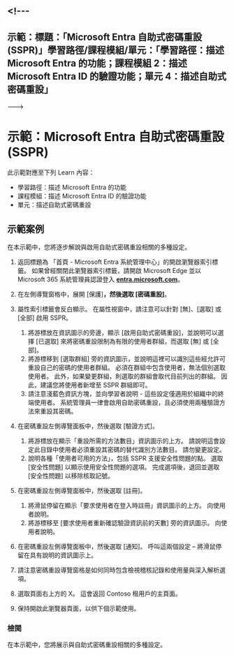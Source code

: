 &lt;!---
---
示範：標題：「Microsoft Entra 自助式密碼重設 (SSPR)」學習路徑/課程模組/單元：「學習路徑：描述 Microsoft Entra 的功能；課程模組 2：描述 Microsoft Entra ID 的驗證功能；單元 4：描述自助式密碼重設」
---
--->

# 示範：Microsoft Entra 自助式密碼重設 (SSPR)

此示範對應至下列 Learn 內容：

- 學習路徑：描述 Microsoft Entra 的功能
- 課程模組：描述 Microsoft Entra ID 的驗證功能
- 單元：描述自助式密碼重設

## 示範案例

在本示範中，您將逐步解說與啟用自助式密碼重設相關的多種設定。

1. 返回標題為 「首頁 - Microsoft Entra 系統管理中心」的開啟瀏覽器索引標籤。  如果曾經關閉此瀏覽器索引標籤，請開啟 Microsoft Edge 並以 Microsoft 365 系統管理員認證登入 **[entra.microsoft.com](https://entra.microsoft.com)**。

1. 在左側導覽窗格中，展開 [保護]****，然後選取 [密碼重設]****。

1. 屬性索引標籤會反白顯示。  在屬性視窗中，請注意可以針對 [無]、[選取] 或 [全部] 啟用 SSPR。
    1. 將游標放在資訊圖示的旁邊，顯示 [啟用自助式密碼重設]，並說明可以選擇 [已選取] 來將密碼重設限制為有限的使用者群組，而選取 [無] 或 [全部]。
    1. 將游標移到 [選取群組] 旁的資訊圖示，並說明這裡可以識別這些經允許可重設自己的密碼的使用者群組。   必須在群組中包含使用者，無法個別選取使用者。  此外，如果變更群組，則選取的群組會取代目前列出的群組。  因此，建議您將使用者新增至 SSPR 群組即可。
    1. 請注意淺藍色資訊方塊，並向學習者說明 - 這些設定僅適用於組織中的終端使用者。 系統管理員一律會啟用自助密碼重設，且必須使用兩種驗證方法來重設其密碼。

1. 在密碼重設左側導覽面板中，然後選取 [驗證方式]。
    1. 將游標放在顯示「重設所需的方法數目」資訊圖示的上方。  請說明這會設定此目錄中使用者必須重設其密碼的替代識別方法數目。   請勿變更設定。
    1. 說明各種「使用者可用的方法」，包括 SSPR 支援安全性問題的點。 選取 [安全性問題] 以顯示使用安全性問題的選項。 完成選項後，退回並選取 [安全性問題] 以移除核取記號。

1. 在密碼重設左側導覽面板中，然後選取 [註冊]。
    1. 將滑鼠停留在顯示「要求使用者在登入時註冊」資訊圖示的上方。   向使用者說明。  
    1. 將游標移至 [要求使用者重新確認驗證資訊前的天數] 旁的資訊圖示。   向使用者說明。  

1. 在密碼重設左側導覽面板中，然後選取 [通知]。  呼叫這兩個設定 – 將滑鼠停留在具有說明的資訊圖示上。

1. 請注意密碼重設導覽窗格是如何同時包含檢視稽核記錄和使用量與深入解析選項。

1. 選取頁面右上方的 X。 這會返回 Contoso 租用戶的主頁面。

1. 保持開啟此瀏覽器頁面，以供下個示範使用。

### 檢閱

在本示範中，您將展示與自助式密碼重設相關的多種設定。
